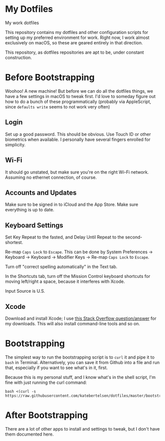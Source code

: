 # My Dotfiles
My work dotfiles

This repository contains my dotfiles and other configuration scripts for setting up my preferred environment for work. Right now, I work almost exclusively on macOS, so these are geared entirely in that direction.

This repository, as dotfiles repositories are apt to be, under constant construction.

# Before Bootstrapping

Woohoo! A new machine! But before we can do all the dotfiles things, we have a few settings in macOS to tweak first. I'd love to someday figure out how to do a bunch of these programmatically (probably via AppleScript, since `defaults write` seems to not work very often)

## Login

Set up a good password. This should be obvious. Use Touch ID or other biometrics when available. I personally have several fingers enrolled for simplicity.

## Wi-Fi

It should go unstated, but make sure you're on the right Wi-Fi network. Assuming no ethernet connection, of course.

## Accounts and Updates

Make sure to be signed in to iCloud and the App Store. Make sure everything is up to date.

## Keyboard Settings

Set Key Repeat to the fasted, and Delay Until Repeat to the second-shortest.

Re-map `Caps Lock` to `Escape`. This can be done by System Preferences -> Keyboard -> Keyboard -> Modifier Keys -> Re-map `Caps Lock` to `Escape`.

Turn off "correct spelling automatically" in the Text tab.

In the Shortcuts tab, turn off the Mission Control keyboard shortcuts for moving left/right a space, because it interferes with Xcode.

Input Source is U.S.

## Xcode

Download and install Xcode; I use [this Stack Overflow question/answer](http://stackoverflow.com/a/10335943/16633) for my downloads. This will also install command-line tools and so on.

# Bootstrapping

The simplest way to run the bootstrapping script is to `curl` it and pipe it to `bash` in Terminal. Alternatively, you can save it from Github into a file and run that, especially if you want to see what's in it, first.

Because this is my personal stuff, and I know what's in the shell script, I'm fine with just running the curl command:

```
bash <(curl -s https://raw.githubusercontent.com/katebertelsen/dotfiles/master/bootstrap.sh)
```

# After Bootstrapping

There are a lot of other apps to install and settings to tweak, but I don't have them documented here.